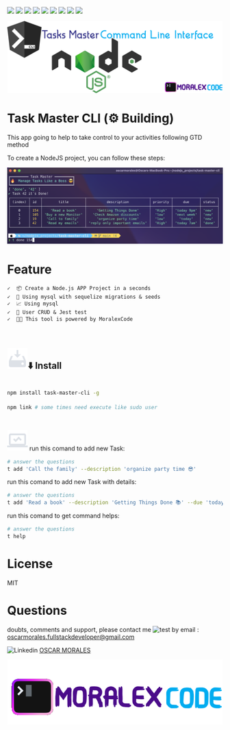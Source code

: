 ![](https://img.shields.io/badge/npm-CB3837?style=for-the-badge&logo=npm&logoColor=white) ![](https://img.shields.io/badge/JavaScript-F7DF1E?style=for-the-badge&logo=javascript&logoColor=black) ![](https://img.shields.io/badge/Node.js-339933?style=for-the-badge&logo=nodedotjs&logoColor=white) ![](https://img.shields.io/badge/Express.js-000000?style=for-the-badge&logo=express&logoColor=white) ![](https://img.shields.io/badge/Sequelize-52B0E7?style=for-the-badge&logo=Sequelize&logoColor=white) ![](https://img.shields.io/badge/MySQL-005C84?style=for-the-badge&logo=mysql&logoColor=white) ![](https://img.shields.io/badge/GitHub-100000?style=for-the-badge&logo=github&logoColor=white) ![](https://img.shields.io/badge/Gmail-D14836?style=for-the-badge&logo=gmail&logoColor=white) ![](https://img.shields.io/badge/Jest-C21325?style=for-the-badge&logo=jest&logoColor=white)

![genesiscli-screenshot](.github/tasksmaster-cli.png)

# Task Master CLI (⚙️ Building)

This app going to help to take control to your activities following GTD method

To create a NodeJS project, you can follow these steps:

![genesiscli-screenshot](.github/tasks-master-cli.png)

# Feature

    ✓  📦 Create a Node.js APP Project in a seconds
    ✓  🤯 Using mysql with sequelize migrations & seeds
    ✓  📈 Using mysql
    ✓  👤 User CRUD & Jest test
    ✓  👨‍💻 This tool is powered by MoralexCode

<br>

## ![genesiscli-screenshot](.github/install.png)⬇️ Install

```sh

npm install task-master-cli -g

npm link # some times need execute like sudo user

```

<br>

![genesiscli-screenshot](.github/pc.png)
run this comand to add new Task:

```sh
# answer the questions
t add 'Call the family' --description 'organize party time 😎'
```

run this comand to add new Task with details:

```sh
# answer the questions
t add 'Read a book' --description 'Getting Things Done 📚' --due 'today 9pm' -p 'High'
```

run this comand to get command helps:

```sh
# answer the questions
t help
```

# License

MIT

# Questions

doubts, comments and support, please contact me ![test](https://img.shields.io/badge/Ing-%20Oscar%20Morales-green) by email : [oscarmorales.fullstackdeveloper@gmail.com](oscarmorales.fullstackdeveloper@gmail.com)

![Linkedin](https://img.shields.io/badge/LinkedIn-0077B5?style=for-the-badge&logo=linkedin&logoColor=white) [OSCAR MORALES](https://www.linkedin.com/in/oscar-morales-garcia/)

![personal-brand-screenshot](.github/personal-brand.png)
